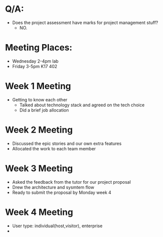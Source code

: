 # Q/A:
- Does the project assessment have marks for project management stuff?
    - NO.
# Meeting Places:
- Wednesday 2-4pm lab
- Friday 3-5pm K17 402

# Week 1 Meeting 
- Getting to know each other
    - Talked about technology stack and agreed on the tech choice
    - Did a brief job allocation

# Week 2 Meeting
- Discussed the epic stories and our own extra features 
- Allocated the work to each team member

# Week 3 Meeting
- Asked the feedback from the tutor for our project proposal
- Drew the architecture and sysmtem flow
- Ready to submit the proposal by Monday week 4

# Week 4 Meeting
- User type: individual(host,visitor), enterprise
- 

